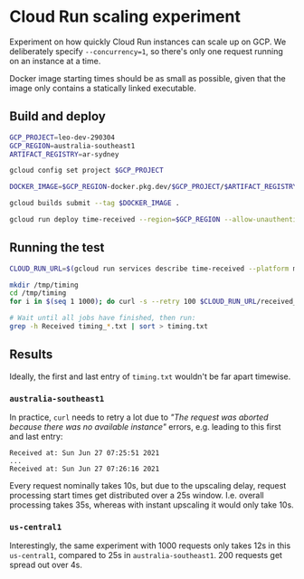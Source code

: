 # Cloud Run scaling experiment

Experiment on how quickly Cloud Run instances can scale up on GCP. We deliberately specify `--concurrency=1`, so there's only one request running on an instance at a time.

Docker image starting times should be as small as possible, given that the image only contains a statically linked executable.

## Build and deploy

```bash
GCP_PROJECT=leo-dev-290304
GCP_REGION=australia-southeast1
ARTIFACT_REGISTRY=ar-sydney

gcloud config set project $GCP_PROJECT

DOCKER_IMAGE=$GCP_REGION-docker.pkg.dev/$GCP_PROJECT/$ARTIFACT_REGISTRY/received-time:latest

gcloud builds submit --tag $DOCKER_IMAGE .

gcloud run deploy time-received --region=$GCP_REGION --allow-unauthenticated --platform=managed --concurrency=1 --max-instances=1000 --image=$DOCKER_IMAGE
```

## Running the test

```bash
CLOUD_RUN_URL=$(gcloud run services describe time-received --platform managed --region $GCP_REGION --format 'value(status.url)')

mkdir /tmp/timing
cd /tmp/timing
for i in $(seq 1 1000); do curl -s --retry 100 $CLOUD_RUN_URL/received_time > timing_$i.txt & done

# Wait until all jobs have finished, then run:
grep -h Received timing_*.txt | sort > timing.txt
```

## Results

Ideally, the first and last entry of `timing.txt` wouldn't be far apart timewise.


### `australia-southeast1`

In practice, `curl` needs to retry a lot due to _"The request was aborted because there was no available instance"_ errors, e.g. leading to this first and last entry:

```text
Received at: Sun Jun 27 07:25:51 2021
...
Received at: Sun Jun 27 07:26:16 2021
```

Every request nominally takes 10s, but due to the upscaling delay, request processing start times get distributed over a 25s window. I.e. overall processing takes 35s, whereas with instant upscaling it would only take 10s.

### `us-central1`

Interestingly, the same experiment with 1000 requests only takes 12s in this `us-central1`, compared to 25s in `australia-southeast1`. 200 requests get spread out over 4s.

